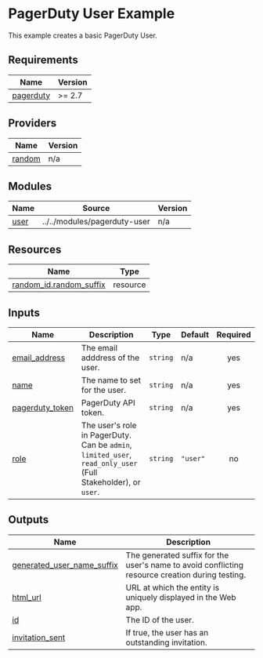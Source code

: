 # PagerDuty User Example

This example creates a basic PagerDuty User.

<!-- BEGIN_TF_DOCS -->
## Requirements

| Name | Version |
|------|---------|
| <a name="requirement_pagerduty"></a> [pagerduty](#requirement\_pagerduty) | >= 2.7 |

## Providers

| Name | Version |
|------|---------|
| <a name="provider_random"></a> [random](#provider\_random) | n/a |

## Modules

| Name | Source | Version |
|------|--------|---------|
| <a name="module_user"></a> [user](#module\_user) | ../../modules/pagerduty-user | n/a |

## Resources

| Name | Type |
|------|------|
| [random_id.random_suffix](https://registry.terraform.io/providers/hashicorp/random/latest/docs/resources/id) | resource |

## Inputs

| Name | Description | Type | Default | Required |
|------|-------------|------|---------|:--------:|
| <a name="input_email_address"></a> [email\_address](#input\_email\_address) | The email adddress of the user. | `string` | n/a | yes |
| <a name="input_name"></a> [name](#input\_name) | The name to set for the user. | `string` | n/a | yes |
| <a name="input_pagerduty_token"></a> [pagerduty\_token](#input\_pagerduty\_token) | PagerDuty API token. | `string` | n/a | yes |
| <a name="input_role"></a> [role](#input\_role) | The user's role in PagerDuty. Can be `admin`, `limited_user`, `read_only_user` (Full Stakeholder), or `user`. | `string` | `"user"` | no |

## Outputs

| Name | Description |
|------|-------------|
| <a name="output_generated_user_name_suffix"></a> [generated\_user\_name\_suffix](#output\_generated\_user\_name\_suffix) | The generated suffix for the user's name to avoid conflicting resource creation during testing. |
| <a name="output_html_url"></a> [html\_url](#output\_html\_url) | URL at which the entity is uniquely displayed in the Web app. |
| <a name="output_id"></a> [id](#output\_id) | The ID of the user. |
| <a name="output_invitation_sent"></a> [invitation\_sent](#output\_invitation\_sent) | If true, the user has an outstanding invitation. |
<!-- END_TF_DOCS -->
